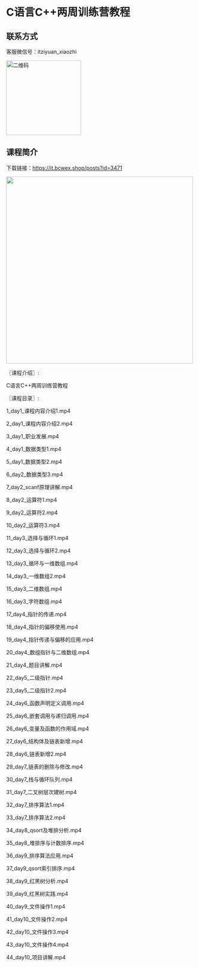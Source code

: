 # C语言C++两周训练营教程

## 联系方式

客服微信号：itziyuan_xiaozhi

<img src="https://ziyuanyun.oss-cn-guangzhou.aliyuncs.com/common/20240614073449/666b82192834a.jpg" width="200" height="200" alt="二维码">

## 课程简介

下载链接：https://it.bcwex.shop/posts?id=3471

<img src="https://ziyuanyun.oss-cn-guangzhou.aliyuncs.com/yun/20240515185201/664493d180b59.jpg" width="500" alt="">

  〖课程介绍〗:

 C语言C++两周训练营教程

 〖课程目录〗:

  

 1_day1_课程内容介绍1.mp4

 2_day1_课程内容介绍2.mp4

 3_day1_职业发展.mp4

 4_day1_数据类型1.mp4

 5_day1_数据类型2.mp4

 6_day2_数据类型3.mp4

 7_day2_scanf原理讲解.mp4

 8_day2_运算符1.mp4

 9_day2_运算符2.mp4

 10_day2_运算符3.mp4

 11_day3_选择与循环1.mp4

 12_day3_选择与循环2.mp4

 13_day3_循环与一维数组.mp4

 14_day3_一维数组2.mp4

 15_day3_二维数组.mp4

 16_day3_字符数组.mp4

 17_day4_指针的传递.mp4

 18_day4_指针的偏移使用.mp4

 19_day4_指针传递与偏移的应用.mp4

 20_day4_数组指针与二维数组.mp4

 21_day4_题目讲解.mp4

 22_day5_二级指针.mp4

 23_day5_二级指针2.mp4

 24_day6_函数声明定义调用.mp4

 25_day6_嵌套调用与递归调用.mp4

 26_day6_变量及函数的作用域.mp4

 27_day6_结构体及链表新增.mp4

 28_day6_链表新增2.mp4

 29_day7_链表的删除与修改.mp4

 30_day7_栈与循环队列.mp4

 31_day7_二叉树层次建树.mp4

 32_day7_排序算法1.mp4

 33_day7_排序算法2.mp4

 34_day8_qsort及堆排分析.mp4

 35_day8_堆排序与计数排序.mp4

 36_day9_排序算法应用.mp4

 37_day9_qsort索引排序.mp4

 38_day9_红黑树分析.mp4

 39_day9_红黑树实践.mp4

 40_day9_文件操作1.mp4

 41_day10_文件操作2.mp4

 42_day10_文件操作3.mp4

 43_day10_文件操作4.mp4

 44_day10_项目讲解.mp4 

  